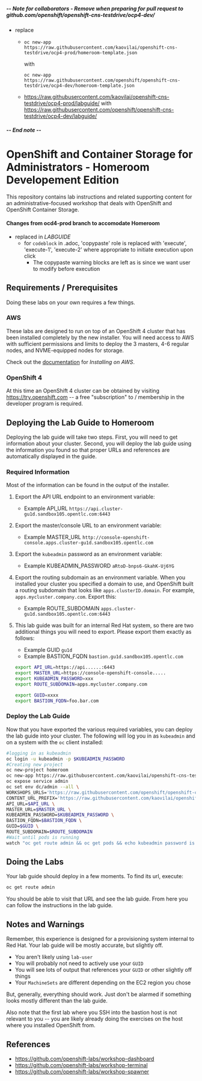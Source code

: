 ##### -- Note for collaborators - Remove when preparing for pull request to github.com/openshift/openshift-cns-testdrive/ocp4-dev/
- replace
  - ```
    oc new-app https://raw.githubusercontent.com/kaovilai/openshift-cns-testdrive/ocp4-prod/homeroom-template.json
    ```
    with
    ```
    oc new-app https://raw.githubusercontent.com/openshift/openshift-cns-testdrive/ocp4-dev/homeroom-template.json
    ```
  - https://raw.githubusercontent.com/kaovilai/openshift-cns-testdrive/ocp4-prod/labguide/
  with 
  https://raw.githubusercontent.com/openshift/openshift-cns-testdrive/ocp4-dev/labguide/


##### -- End note --
# OpenShift and Container Storage for Administrators - Homeroom Developement Edition
This repository contains lab instructions and related supporting content for
an administrative-focused workshop that deals with OpenShift and OpenShift
Container Storage.

#### Changes from ocd4-prod branch to accomodate Homeroom
- replaced in _LABGUIDE_
  - for `codeblock` in .adoc,  'copypaste' role is replaced with 'execute', 'execute-1', 'execute-2' where appropriate to initiate execution upon click
    - The copypaste warning blocks are left as is since we want user to modify before execution

## Requirements / Prerequisites
Doing these labs on your own requires a few things.

### AWS
These labs are designed to run on top of an OpenShift 4 cluster that has been
installed completely by the new installer. You will need access to AWS with
sufficient permissions and limits to deploy the 3 masters, 4-6 regular nodes,
and NVME-equipped nodes for storage.

Check out the
[documentation](https://docs.openshift.com/container-platform/4.1/welcome/index.html)
for _Installing on AWS_.

### OpenShift 4
At this time an OpenShift 4 cluster can be obtained by visiting
https://try.openshift.com -- a free "subscription" to / membership in the
developer program is required.

## Deploying the Lab Guide to Homeroom
Deploying the lab guide will take two steps. First, you will need to get
information about your cluster. Second, you will deploy the lab guide using
the information you found so that proper URLs and references are
automatically displayed in the guide.

### Required Information
Most of the information can be found in the output of the installer.

1. Export the API URL endpoint to an environment variable:
     - Example API_URL `https://api.cluster-gu1d.sandbox105.opentlc.com:6443`
2. Export the master/console URL to an environment variable:
    - Example MASTER_URL `http://console-openshift-console.apps.cluster-gu1d.sandbox105.opentlc.com`
3. Export the `kubeadmin` password as an environment variable:
    - Example KUBEADMIN_PASSWORD `aRtoD-bnps6-GkahK-Uj6YG`
4. Export the routing subdomain as an environment variable. When you installed your cluster you specified a domain to use, and OpenShift built a routing subdomain that looks like `apps.clusterID.domain`. For example, `apps.mycluster.company.com`. Export this:
    - Example ROUTE_SUBDOMAIN `apps.cluster-gu1d.sandbox105.opentlc.com:6443`
5. This lab guide was built for an internal Red Hat system, so there are two
   additional things you will need to export. Please export them exactly as
   follows:
    - Example GUID `gu1d`
    - Example BASTION_FQDN `bastion.gu1d.sandbox105.opentlc.com`

    ```bash
    export API_URL=https://api......:6443
    export MASTER_URL=https://console-openshift-console.....
    export KUBEADMIN_PASSWORD=xxx
    export ROUTE_SUBDOMAIN=apps.mycluster.company.com
    ```
    ```bash
    export GUID=xxxx
    export BASTION_FQDN=foo.bar.com
    ```

### Deploy the Lab Guide
Now that you have exported the various required variables, you can deploy the
lab guide into your cluster. The following will log you in
as `kubeadmin` and on a system with the `oc` client installed:
```bash
#logging in as kubeadmin
oc login -u kubeadmin -p $KUBEADMIN_PASSWORD
#Creating new project
oc new-project homeroom
oc new-app https://raw.githubusercontent.com/kaovilai/openshift-cns-testdrive/ocp4-prod/homeroom-template.json
oc expose service admin
oc set env dc/admin --all \
WORKSHOPS_URLS='https://raw.githubusercontent.com/openshift/openshift-cns-testdrive/ocp4-prod/labguide/_ocp_admin_testdrive.yaml' \
CONTENT_URL_PREFIX='https://raw.githubusercontent.com/kaovilai/openshift-cns-testdrive/ocp4-prod/labguide/' \
API_URL=$API_URL \
MASTER_URL=$MASTER_URL \
KUBEADMIN_PASSWORD=$KUBEADMIN_PASSWORD \
BASTION_FQDN=$BASTION_FQDN \
GUID=$GUID \
ROUTE_SUBDOMAIN=$ROUTE_SUBDOMAIN
#Wait until pods is running
watch "oc get route admin && oc get pods && echo kubeadmin password is $KUBEADMIN_PASSWORD"

```


## Doing the Labs
Your lab guide should deploy in a few moments. To find its url, execute:

```bash
oc get route admin
```

You should be able to visit that URL and see the lab guide. From here you can
follow the instructions in the lab guide.

## Notes and Warnings
Remember, this experience is designed for a provisioning system internal to
Red Hat. Your lab guide will be mostly accurate, but slightly off.

* You aren't likely using `lab-user`
* You will probably not need to actively use your `GUID`
* You will see lots of output that references your `GUID` or other slightly off
  things
* Your `MachineSets` are different depending on the EC2 region you chose

But, generally, everything should work. Just don't be alarmed if something
looks mostly different than the lab guide.

Also note that the first lab where you SSH into the bastion host is not
relevant to you -- you are likely already doing the exercises on the host
where you installed OpenShift from.

## References
- https://github.com/openshift-labs/workshop-dashboard
- https://github.com/openshift-labs/workshop-terminal
- https://github.com/openshift-labs/workshop-spawner